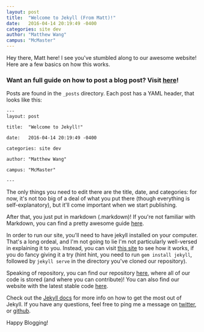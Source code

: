 ```yaml
---
layout: post
title:  "Welcome to Jekyll (From Matt)!"
date:   2016-04-14 20:19:49 -0400
categories: site dev
author: "Matthew Wang"
campus: "McMaster"
---
```


Hey there, Matt here! I see you've stumbled along to our awesome website! Here are a few basics on how this works.

### Want an full guide on how to post a blog post? Visit [here](/shadblog/contribute)!

Posts are found in the `_posts` directory. Each post has a YAML header, that looks like this:

```
---
layout: post

title:  "Welcome to Jekyll!"

date:   2016-04-14 20:19:49 -0400

categories: site dev

author: "Matthew Wang"

campus: "McMaster"

---
```

The only things you need to edit there are the title, date, and categories: for now, it's not too big of a deal of what you put there (though everything is self-explanatory), but it'll come important when we start publishing.

After that, you just put in markdown (.markdown)! If you're not familiar with Markdown, you can find a pretty awesome guide [here](https://github.com/adam-p/markdown-here/wiki/Markdown-Cheatsheet).

In order to run our site, you'll need to have jekyll installed on your computer. That's a long ordeal, and I'm not going to lie I'm not particularly well-versed in explaining it to you. Instead, you can visit [this site](http://jekyllrb.com/docs/home) to see how it works, if you do fancy giving it a try (hint hint, you need to run `gem install jekyll`, followed by `jekyll serve` in the directory you've cloned our repository).

Speaking of repository, you can find our repository [here](http://github.com/malsf21/blogs-test), where all of our code is stored (and where you can contribute)! You can also find our website with the latest stable code [here](http://matthewwang.me/shadblog).

Check out the [Jekyll docs](http://jekyllrb.com/docs/home) for more info on how to get the most out of Jekyll. If you have any questions, feel free to ping me a message on [twitter](http://twitter.com/malsf21), or [github](http://github.com/malsf21).

Happy Blogging!

